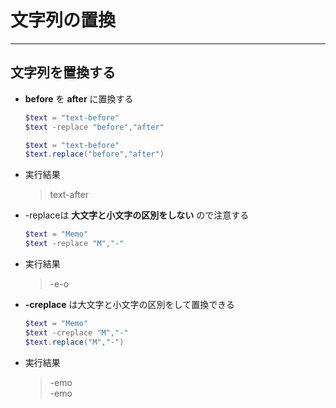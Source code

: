 # 文字列の置換

***

## 文字列を置換する

* __before__ を __after__ に置換する

  ```PowerShell
  $text = "text-before"
  $text -replace "before","after"
  ```

  ```PowerShell
  $text = "text-before"
  $text.replace("before","after")
  ```

* 実行結果

  > text-after

* -replaceは __大文字と小文字の区別をしない__ ので注意する

  ```PowerShell
  $text = "Memo"
  $text -replace "M","-"
  ```

* 実行結果

  > -e-o

* __-creplace__ は大文字と小文字の区別をして置換できる

  ```PowerShell
  $text = "Memo"
  $text -creplace "M","-"
  $text.replace("M","-")
  ```

* 実行結果

  > -emo  
  -emo
